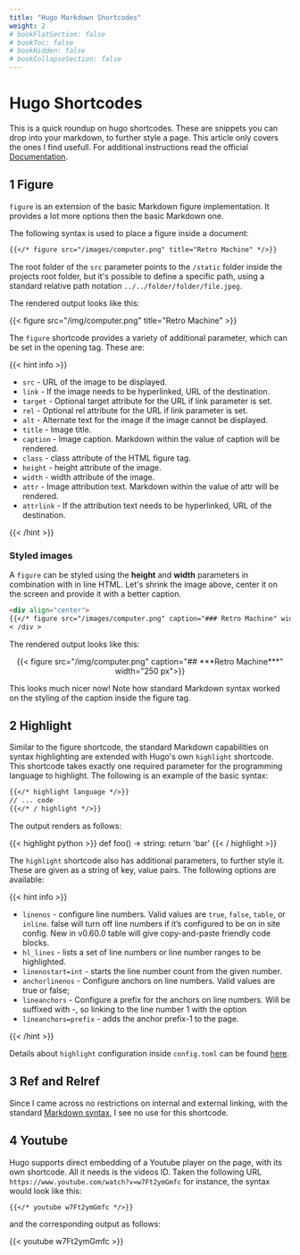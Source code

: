 ```yaml
---
title: "Hugo Markdown Shortcodes"
weight: 2
# bookFlatSection: false
# bookToc: false
# bookHidden: false
# bookCollapseSection: false
---
```


# Hugo Shortcodes

This is a quick roundup on hugo shortcodes. These are snippets you can drop into your markdown, to further style a page. This article only covers the ones I find usefull. For additional instructions read the official [Documentation](https://gohugo.io/content-management/shortcodes/).

## 1 Figure

`figure` is an extension of the basic Markdown figure implementation. It provides a lot more options then the basic Markdown one.

The following syntax is used to place a figure inside a document:

```markdown
{{</* figure src="/images/computer.png" title="Retro Machine" */>}}
```

The root folder of the `src` parameter points to the `/static` folder inside the projects root folder, but it's possible to define a specific path, using a standard relative path notation `../../folder/folder/file.jpeg`.

The rendered output looks like this:

{{< figure src="/img/computer.png" title="Retro Machine" >}}

The `figure` shortcode provides a variety of additional parameter, which can be set in the opening tag. These are:

{{< hint info >}}

* `src` - URL of the image to be displayed.
* `link` - If the image needs to be hyperlinked, URL of the destination.
* `target` - Optional target attribute for the URL if link parameter is set.
* `rel` - Optional rel attribute for the URL if link parameter is set.
* `alt` - Alternate text for the image if the image cannot be displayed.
* `title` - Image title.
* `caption` - Image caption. Markdown within the value of caption will be rendered.
* `class` - class attribute of the HTML figure tag.
* `height` - height attribute of the image.
* `width` - width attribute of the image.
* `attr` - Image attribution text. Markdown within the value of attr will be rendered.
* `attrlink` - If the attribution text needs to be hyperlinked, URL of the destination.

{{< /hint >}}

### Styled images

A `figure` can be styled using the **height** and **width** parameters in combination with in line HTML. Let's shrink the image above, center it on the screen and provide it with a better caption.

```markdown
<div align="center">
{{</* figure src="/images/computer.png" caption="### Retro Machine" width="250 px"*/>}}
< /div >
```

The rendered output looks like this:

<div align="center">
{{< figure src="/img/computer.png" caption="## ***Retro Machine***" width="250 px">}}
<br>
</div>

This looks much nicer now! Note how standard Markdown syntax worked on the styling of the caption inside the figure tag.

## 2 Highlight

Similar to the figure shortcode, the standard Markdown capabilities on syntax highlighting are extended with Hugo's own `highlight` shortcode. This shortcode takes exactly one required parameter for the programming language to highlight. The following is an example of the basic syntax:

```markdown
{{</* highlight language */>}}
// ... code
{{</* / highlight */>}}
```

The output renders as follows:

{{< highlight python >}}
def foo() -> string:
    return 'bar'
{{< / highlight >}}

The `highlight` shortcode also has additional parameters, to further style it. These are given as a string of key, value pairs. The following options are available:

{{< hint info >}}

* `linenos` - configure line numbers. Valid values are `true`, `false`, `table`, or `inline`. false will turn off line numbers if it’s configured to be on in site config. New in v0.60.0 table will give copy-and-paste friendly code blocks.
* `hl_lines` - lists a set of line numbers or line number ranges to be highlighted.
* `linenostart=int` - starts the line number count from the given number.
* `anchorlinenos` - Configure anchors on line numbers. Valid values are true or false;
* `lineanchors` - Configure a prefix for the anchors on line numbers. Will be suffixed with -, so linking to the line number 1 with the option 
* `lineanchors=prefix` - adds the anchor prefix-1 to the page.

{{< /hint >}}

Details about `highlight` configuration inside `config.toml` can be found [here](https://gohugo.io/getting-started/configuration-markup/#highlight).

## 3 Ref and Relref

Since I came across no restrictions on internal and external linking, with the standard [Markdown syntax](syntax_guide.md), I see no use for this shortcode.

## 4 Youtube

Hugo supports direct embedding of a Youtube player on the page, with its own shortcode. All it needs is the videos ID. Taken the following URL `https://www.youtube.com/watch?v=w7Ft2ymGmfc` for instance, the syntax would look like this:

```markdown
{{</* youtube w7Ft2ymGmfc */>}}
```

and the corresponding output as follows:

{{< youtube w7Ft2ymGmfc >}}
